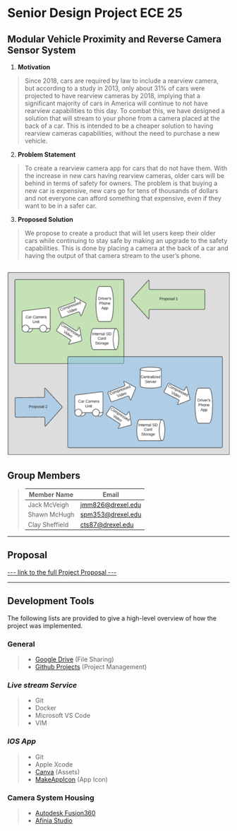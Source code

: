 # Senior Design Project ECE 25
## Modular Vehicle Proximity and Reverse Camera Sensor System
1. **Motivation**
>Since 2018, cars are required by law to include a rearview camera, but according to a study in 2013, only about 31% of cars were projected to have rearview cameras by 2018, implying that a significant majority of cars in America will continue to not have rearview capabilities to this day. To combat this, we have designed a solution that will stream to your phone from a camera placed at the back of a car. This is intended to be a cheaper solution to having rearview cameras capabilities, without the need to purchase a new vehicle. 

2. **Problem Statement**
>To create a rearview camera app for cars that do not have them. With the increase in new cars having rearview cameras, older cars will be behind in terms of safety for owners. The problem is that buying a new car is expensive, new cars go for tens of thousands of dollars and not everyone can afford something that expensive, even if they want to be in a safer car. 

3. **Proposed Solution**
>We propose to create a product that will let users keep their older cars while continuing to stay safe by making an upgrade to the safety capabilities. This is done by placing a camera at the back of a car and having the output of that camera stream to the user’s phone.

![Project Flow Diagram](https://raw.githubusercontent.com/Senior-Design-Project-ECE-25/.github/master/profile/assets/proposal_flow_diagrams.png)
---

## Group Members
>| Member Name | Email |
>|-------------|-------|
>Jack McVeigh | <jmm826@drexel.edu> |
>Shawn McHugh | <spm353@drexel.edu> |
>Clay Sheffield | <cts87@drexel.edu> |

---

## Proposal
[--- link to the full Project Proposal ---](https://docs.google.com/document/d/16QYduv1dYw3IQuoKZCm2hOi4qN2uWa_cCrTbQm47HLU/edit)

---

## Development Tools
The following lists are provided to give a high-level overview of how the project was implemented.

### General
>- [Google Drive][1] (File Sharing)
>- [Github Projects][2] (Project Management)

[1]: https://drive.google.com/drive/folders/1AzkvweVnDvXWM_jxyr9W6QkKEyxVvvQo "Google Drive - Team Folder"
[2]: https://docs.github.com/en/issues/trying-out-the-new-projects-experience/about-projects "GitHub Projects"

### *Live stream Service*
>- Git
>- Docker
>- Microsoft VS Code
>- VIM 

### *IOS App*
>- Git
>- Apple Xcode
>- [Canva][3] (Assets)
>- [MakeAppIcon][4] (App Icon)

[3]: https://www.canva.com/q/pro/?utm_source=google_sem&utm_medium=cpc&utm_campaign=REV_US_EN_CanvaPro_Branded_Tier1_Core_EM&utm_term=REV_US_EN_CanvaPro_Branded_Tier1_Canva_EM&utm_content=078_control&gclid=Cj0KCQiAuvOPBhDXARIsAKzLQ8GpCQFbmWhqTBVkKtbIbz9lGFYap7Uf2k5oOeHJFCjK5CDzXNWUakoaArKgEALw_wcB&gclsrc=aw.ds "Canva: Online Creative Design"
[4]: https://makeappicon.com "MakeAppIcon: Generate App Icons From Images"

### Camera System Housing
>- [Autodesk Fusion360][5]
>- [Afinia Studio][6]

[5]: https://www.autodesk.com/products/fusion-360/overview "Fusion 360"
[6]: https://afinia.com/3d-printers/afinia-studio-software/ "Afinia 3D Printing"
